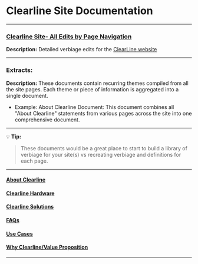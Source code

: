 # Clearline Site Documentation
___  

### [Clearline Site- All Edits by Page Navigation](edits.md)
**Description:**
 Detailed verbiage edits for the [ClearLine website](https://clearlineapps.com/)

___
### Extracts:

**Description:**
These documents contain recurring themes compiled from all the site pages. Each theme or piece of information is aggregated into a single document.

- Example: About Clearline Document:
This document combines all "About Clearline" statements from various pages across the site into one comprehensive document.
___
💡 **Tip:**
> These documents would be a great place to start to build a library of verbiage for your site(s) vs recreating verbiage and definitions for each page.
___

#### [About Clearline](./about.md)
#### [Clearline Hardware](./hardware.md)
#### [Clearline Solutions](./solutions.md)
#### [FAQs](./faqs.md)
####  [Use Cases](./use.md)
#### [Why Clearline/Value Proposition](./why.md)

____



